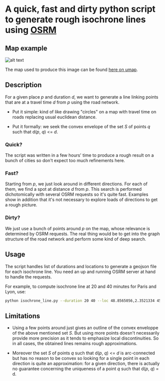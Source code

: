 # A quick, fast and dirty python script to generate rough isochrone lines using [OSRM](http://www.project-osrm.org)

## Map example

![alt text](./img/example.gif "Map picture example.")

The map used to produce this image can be found [here on
umap](http://umap.openstreetmap.fr/m/35416/).

## Description

For a given place _p_ and duration _d_, we want to generate a line
linking points that are at a travel time _d_ from _p_ using the road
network.

- Put it simple: kind of like drawing "circles" on a map
with travel time on roads replacing usual euclidean distance.

- Put it formally: we seek the convex envelope of the set _S_ of
  points _q_ such that d(_p_, _q_) <= _d_.

### Quick?

The script was written in a few hours' time to produce a rough result
on a bunch of cities so don't expect too much refinements here.

### Fast?

Starting from _p_, we just look around in different directions. For
each of them, we find a spot at distance _d_ from _p_. This search is
performed dichotomically with several OSRM requests so it's quite
fast. Examples show in addition that it's not necessary to explore
loads of directions to get a rough picture.

### Dirty?

We just use a bunch of points around _p_ on the map, whose relevance
is determined by OSRM requests. The real thing would be to get into
the graph structure of the road network and perform some kind of deep
search.

## Usage

The script handles list of durations and locations to generate a
geojson file for each isochrone line. You need an up and running OSRM
server at hand to handle the requests.

For example, to compute isochrone line at 20 and 40 minutes for Paris
and Lyon, use:

```bash
python isochrone_line.py --duration 20 40 --loc 48.8565056,2.3521334 45.7575926,4.8323239
```

## Limitations

* Using a few points around just gives an outline of the convex
  enveloppe of the above mentioned set _S_. But using more points
  doesn't necessarily provide more precision as it tends to emphasize
  local discontinuities. So in all cases, the obtained lines remains
  rough approximations.

* Moreover the set _S_ of points _q_ such that d(_p_, _q_) <= _d_ is
  arc-connected but has no reason to be convex so looking for a single
  point in each direction is quite an approximation: for a given
  direction, there is actually no guarantee concerning the uniqueness
  of a point _q_ such that d(_p_, _q_) = d.